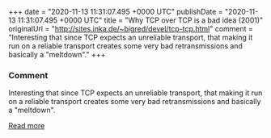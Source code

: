 
+++
date = "2020-11-13 11:31:07.495 +0000 UTC"
publishDate = "2020-11-13 11:31:07.495 +0000 UTC"
title = "Why TCP over TCP is a bad idea (2001)"
originalUrl = "http://sites.inka.de/~bigred/devel/tcp-tcp.html"
comment = "Interesting that since TCP expects an unreliable transport, that making it run on a reliable transport creates some very bad retransmissions and basically a \"meltdown\"."
+++

### Comment

Interesting that since TCP expects an unreliable transport, that making it run on a reliable transport creates some very bad retransmissions and basically a "meltdown".

[Read more](http://sites.inka.de/~bigred/devel/tcp-tcp.html)
